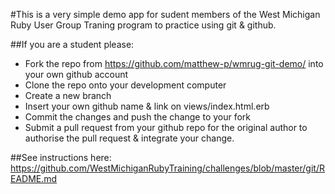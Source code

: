 #This is a very simple demo app for sudent members of the West Michigan Ruby User Group Traning program to practice using git & github.

##If you are a student please:
* Fork the repo from https://github.com/matthew-p/wmrug-git-demo/ into your own github account 
* Clone the repo onto your development computer
* Create a new branch
* Insert your own github name & link on views/index.html.erb
* Commit the changes and push the change to your fork 
* Submit a pull request from your github repo for the original author to authorise the pull request & integrate your change.

##See instructions here: 
https://github.com/WestMichiganRubyTraining/challenges/blob/master/git/README.md


